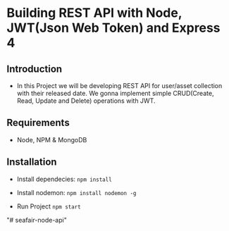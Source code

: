 # Building REST API with Node, JWT(Json Web Token) and Express 4

## Introduction
* In this Project we will be developing  REST API for user/asset collection with their released date. We gonna implement simple CRUD(Create, Read, Update and Delete) operations  with JWT.

## Requirements
* Node, NPM & MongoDB

## Installation

* Install dependecies: ``` npm install ```
* Install nodemon: ``` npm install nodemon -g ```

* Run Project ``` npm start ``` 

"# seafair-node-api" 
